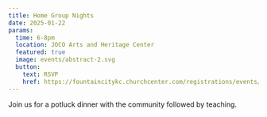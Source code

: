 ```yaml
---
title: Home Group Nights
date: 2025-01-22
params:
  time: 6-8pm
  location: JOCO Arts and Heritage Center
  featured: true
  image: events/abstract-2.svg
  button:
    text: RSVP
    href: https://fountaincitykc.churchcenter.com/registrations/events/2655234
---
```


Join us for a potluck dinner with the community followed by teaching.
